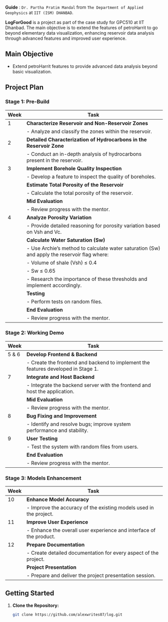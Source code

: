 **Guide** : `Dr. Partha Pratim Mandal` from `The Department of Applied Geophysics` at `IIT (ISM) DHANBAD`.  

**LogForGood** is a project as part of the case study for GPC510 at IIT Dhanbad. The main objective is to extend the features of petroHarrit to go beyond elementary data visualization, enhancing reservoir data analysis through advanced features and improved user experience.

## Main Objective

- Extend petroHarrit features to provide advanced data analysis beyond basic visualization.

## Project Plan

### Stage 1: Pre-Build

| Week | Task                                                                                      |
|------|-------------------------------------------------------------------------------------------|
| 1    | **Characterize Reservoir and Non-Reservoir Zones**                                        |
|      | - Analyze and classify the zones within the reservoir.                                    |
| 2    | **Detailed Characterization of Hydrocarbons in the Reservoir Zone**                       |
|      | - Conduct an in-depth analysis of hydrocarbons present in the reservoir.                   |
| 3    | **Implement Borehole Quality Inspection**                                                  |
|      | - Develop a feature to inspect the quality of boreholes.                                   |
|      | **Estimate Total Porosity of the Reservoir**                                               |
|      | - Calculate the total porosity of the reservoir.                                           |
|      | **Mid Evaluation**                                                                        |
|      | - Review progress with the mentor.                                                         |
| 4    | **Analyze Porosity Variation**                                                             |
|      | - Provide detailed reasoning for porosity variation based on Vsh and Vc.                   |
|      | **Calculate Water Saturation (Sw)**                                                        |
|      | - Use Archie’s method to calculate water saturation (Sw) and apply the reservoir flag where:|
|      |   - Volume of shale (Vsh) ≤ 0.4                                                            |
|      |   - Sw ≤ 0.65                                                                            |
|      | - Research the importance of these thresholds and implement accordingly.                   |
|      | **Testing**                                                                              |
|      | - Perform tests on random files.                                                           |
|      | **End Evaluation**                                                                        |
|      | - Review progress with the mentor.                                                         |

### Stage 2: Working Demo

| Week  | Task                                                                                      |
|-------|-------------------------------------------------------------------------------------------|
| 5 & 6 | **Develop Frontend & Backend**                                                             |
|       | - Create the frontend and backend to implement the features developed in Stage 1.         |
| 7     | **Integrate and Host Backend**                                                             |
|       | - Integrate the backend server with the frontend and host the application.                 |
|       | **Mid Evaluation**                                                                        |
|       | - Review progress with the mentor.                                                         |
| 8     | **Bug Fixing and Improvement**                                                             |
|       | - Identify and resolve bugs; improve system performance and stability.                     |
| 9     | **User Testing**                                                                          |
|       | - Test the system with random files from users.                                            |
|       | **End Evaluation**                                                                        |
|       | - Review progress with the mentor.                                                         |

### Stage 3: Models Enhancement

| Week | Task                                                                                      |
|------|-------------------------------------------------------------------------------------------|
| 10   | **Enhance Model Accuracy**                                                                 |
|      | - Improve the accuracy of the existing models used in the project.                        |
| 11   | **Improve User Experience**                                                                |
|      | - Enhance the overall user experience and interface of the product.                       |
| 12   | **Prepare Documentation**                                                                  |
|      | - Create detailed documentation for every aspect of the project.                          |
|      | **Project Presentation**                                                                  |
|      | - Prepare and deliver the project presentation session.                                   |

## Getting Started

1. **Clone the Repository:**
   ```bash
   git clone https://github.com/alexwrites07/log.git
